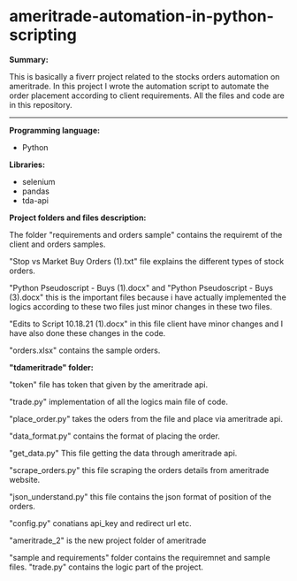 # ameritrade-automation-in-python-scripting
<b>Summary:</b>

This is basically a fiverr project related to the stocks orders automation on ameritrade. In this project I wrote the automation script to automate the order placement according to client requirements. All the files and code are in this repository.
<hr>
<b>Programming language:</b> 
<ul>
<li>Python</li>
</ul>
<b>Libraries:</b>
<ul>
  <li>selenium</li>

  <li>pandas</li>

  <li>tda-api</li>
</ul>

<b>Project folders and files description:</b>

The folder "requirements and orders sample" contains the requiremt of the client and orders samples.

"Stop vs Market Buy Orders (1).txt" file explains the different types of stock orders.

"Python Pseudoscript - Buys (1).docx" and "Python Pseudoscript - Buys (3).docx" this is the important files because i have actually implemented the logics according to these two files just minor changes in these two files.

"Edits to Script 10.18.21 (1).docx" in this file client have minor changes and I have also done these changes in the code.

"orders.xlsx" contains the sample orders.


<b>"tdameritrade" folder:</b>

"token" file has token that given by the ameritrade api.

"trade.py" implementation of all the logics main file of code.

"place_order.py" takes the oders from the file and place via ameritrade api.

"data_format.py" contains the format of placing the order.

"get_data.py" This file getting the data through ameritrade api.

"scrape_orders.py" this file scraping the orders details from ameritrade website.

"json_understand.py" this file contains the json format of position of the orders.

"config.py" conatians api_key and redirect url etc.

"ameritrade_2" is the new project folder of ameritrade

"sample and requirements" folder contains the requiremnet and sample files.
"trade.py" contains the logic part of the project.


